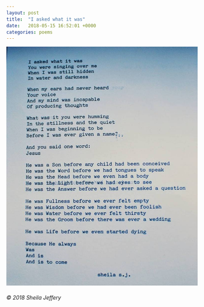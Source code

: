 ```yaml
---
layout: post
title:  "I asked what it was"
date:   2018-05-15 16:52:01 +0000
categories: poems
---
```


![I asked what it was](/assets/i-asked-what-it-was.jpg)

###### © 2018 Sheila Jeffery

